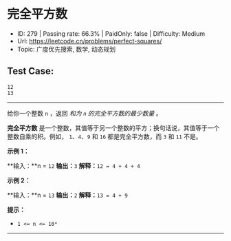 # 完全平方数

* ID: 279     | Passing rate: 66.3% | PaidOnly: false  | Difficulty: Medium
* Url: https://leetcode.cn/problems/perfect-squares/
* Topic: 广度优先搜索, 数学, 动态规划

## Test Case:

```
12
13
```

---

给你一个整数 `n` ，返回 *和为 `n` 的完全平方数的最少数量* 。

**完全平方数**
是一个整数，其值等于另一个整数的平方；换句话说，其值等于一个整数自乘的积。例如，
`1`、`4`、`9` 和 `16` 都是完全平方数，而 `3` 和 `11` 不是。


**示例 1：**

**输入：**n = `12`
**输出：**`3`
**解释：**`12 = 4 + 4 + 4`

**示例 2：**

**输入：**n = `13`
**输出：**`2`
**解释：**`13 = 4 + 9`

**提示：**

* `1 <= n <= 10⁴`

---
